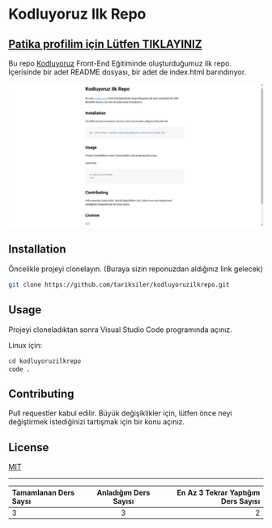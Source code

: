 # Kodluyoruz Ilk Repo

## [Patika profilim için Lütfen TIKLAYINIZ](https://app.patika.dev/tariksiler)

Bu repo [Kodluyoruz](https://www.kodluyoruz.org) Front-End Eğitiminde oluşturduğumuz ilk repo. İçerisinde bir adet README dosyası, bir adet de index.html barındırıyor.

![Görsel](https://github.com/Kodluyoruz/taskforce/blob/main/git/odev1/figures/markdown.png?raw=true)

## Installation

Öncelikle projeyi clonelayın. (Buraya sizin reponuzdan aldığınız link gelecek)

```bash
git clone https://github.com/tariksiler/kodluyoruzilkrepo.git
```

## Usage

Projeyi cloneladıktan sonra Visual Studio Code programında açınız.

Linux için:
```linux
cd kodluyoruzilkrepo
code .
```

## Contributing
Pull requestler kabul edilir. Büyük değişiklikler için, lütfen önce neyi değiştirmek istediğinizi tartışmak için bir konu açınız.


## License
[MIT](https://choosealicense.com/licenses/mit/)

---
|Tamamlanan Ders Saysı|Anladığım Ders Sayısı|En Az 3 Tekrar Yaptığım Ders Sayısı|
|:---|:---:|---:|
|3|3|2|